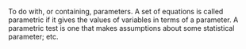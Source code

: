 To do with, or containing, parameters. A set of equations is called
parametric if it gives the values of variables in terms of a parameter.
A parametric test is one that makes assumptions about some statistical
parameter; etc.
